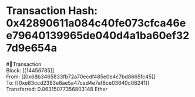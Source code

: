 
Transaction Hash: 0x42890611a084c40fe073cfca46ee79640139965de040d4a1ba60ef327d9e654a
====================================================================================
  
#💸Transaction  
Block: [[14456785]]  
From: [[0x68b3465833fb72a70ecdf485e0e4c7bd8665fc45]]  
To: [[0xe83ccd2383e8ae5a47cad4e7af8ce03640c08241]]  
Transferred: 0.06315077356803148 Ether